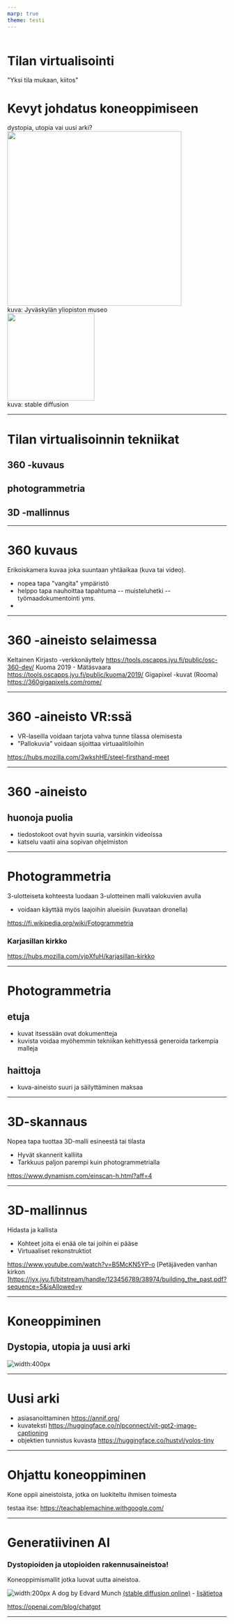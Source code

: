 ```yaml
---
marp: true
theme: testi
---
```


<!--header: Avoimen Tiedon Keskus / JYU-->
<!--footer: Ari Häyrinen / Avoimen Tiedon Keskus / JYU-->


<div class='some-page-wrapper'>
  <div class='row'>
    <div class='column'>
      <div class='blue-column'>
            <h1>Tilan virtualisointi</h1>
            "Yksi tila mukaan, kiitos"
            <h1>Kevyt johdatus koneoppimiseen</h1>
            dystopia, utopia vai uusi arki?
      </div>
    </div>
    <div class='column'>
      <div class='green-column'>
        <img src="kuvat/seminarium_juhlasali.jpg"   width="400px">
      </div>
      kuva: Jyväskylän yliopiston museo
    <div class='green-column'>
        <img src="kuvat/dog_edvard_munch.jpeg
        "   width="200px">
      </div>
      kuva: stable diffusion
    </div>
  </div>
</div>


---
# Tilan virtualisoinnin tekniikat
 ## 360 -kuvaus
 ## photogrammetria
 ## 3D -mallinnus


---
<!--header: Tilan virtualisointi-->
# 360 kuvaus

Erikoiskamera kuvaa joka suuntaan yhtäaikaa (kuva tai video). 

- nopea tapa "vangita" ympäristö
- helppo tapa nauhoittaa tapahtuma
-- muisteluhetki
-- työmaadokumentointi yms.
- 

---
# 360 -aineisto selaimessa

Keltainen Kirjasto -verkkonäyttely
https://tools.oscapps.jyu.fi/public/osc-360-dev/
Kuoma 2019 - Mätäsvaara
https://tools.oscapps.jyu.fi/public/kuoma/2019/
Gigapixel -kuvat (Rooma)
https://360gigapixels.com/rome/

---
# 360 -aineisto VR:ssä
- VR-laseilla voidaan tarjota vahva tunne tilassa olemisesta
- "Pallokuvia" voidaan sijoittaa virtuaalitiloihin

https://hubs.mozilla.com/3wkshHE/steel-firsthand-meet


---
# 360 -aineisto
## huonoja puolia
- tiedostokoot ovat hyvin suuria, varsinkin videoissa
- katselu vaatii aina sopivan ohjelmiston


---
# Photogrammetria
3-ulotteiseta kohteesta luodaan  3-ulotteinen malli valokuvien avulla
- voidaan käyttää myös laajoihin alueisiin (kuvataan dronella)

https://fi.wikipedia.org/wiki/Fotogrammetria

### Karjasillan kirkko
https://hubs.mozilla.com/vjpXfuH/karjasillan-kirkko


---
# Photogrammetria
## etuja
- kuvat itsessään ovat dokumentteja
- kuvista voidaa myöhemmin tekniikan kehittyessä generoida tarkempia malleja
## haittoja
- kuva-aineisto suuri ja säilyttäminen maksaa


---
# 3D-skannaus
Nopea tapa tuottaa 3D-malli esineestä tai tilasta
- Hyvät skannerit kalliita
- Tarkkuus paljon parempi kuin photogrammetrialla

https://www.dynamism.com/einscan-h.html?aff=4


---
# 3D-mallinnus

Hidasta ja kallista
- Kohteet joita ei enää ole tai joihin ei pääse
- Virtuaaliset rekonstruktiot

https://www.youtube.com/watch?v=B5McKN5YP-o
[Petäjäveden vanhan kirkon ]https://jyx.jyu.fi/bitstream/handle/123456789/38974/building_the_past.pdf?sequence=5&isAllowed=y


---
<!--header: Koneoppiminen-->
# Koneoppiminen

## Dystopia, utopia ja uusi arki

![width:400px](kuvat/kissat.jpg)


---
# Uusi arki
- asiasanoittaminen
https://annif.org/
- kuvateksti
https://huggingface.co/nlpconnect/vit-gpt2-image-captioning
- objektien tunnistus kuvasta
https://huggingface.co/hustvl/yolos-tiny


---
# Ohjattu koneoppiminen

Kone oppii aineistoista, jotka on luokiteltu ihmisen toimesta

testaa itse:
https://teachablemachine.withgoogle.com/


---
# Generatiivinen AI
### Dystopioiden ja utopioiden rakennusaineistoa!

Koneoppimismallit jotka luovat uutta aineistoa.



![width:200px](kuvat/dog_edvard_munch.jpeg)
A dog by Edvard Munch [(stable diffusion online)](https://stablediffusionweb.com/) - [lisätietoa](https://stability.ai/blog/stable-diffusion-v2-release)

https://openai.com/blog/chatgpt

---


